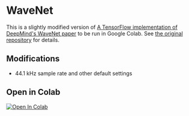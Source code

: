# WaveNet  

This is a slightly modified version of [A TensorFlow implementation of DeepMind's WaveNet paper](https://github.com/ibab/tensorflow-wavenet) to be run in Google Colab. See [the original repository](https://github.com/ibab/tensorflow-wavenet) for details.

## Modifications

- 44.1 kHz sample rate and other default settings

## Open in Colab
[![Open In Colab](https://colab.research.google.com/assets/colab-badge.svg)](https://colab.research.google.com/github/olaviinha/wav-concat-colab/blob/master/wav_concat.ipynb)
